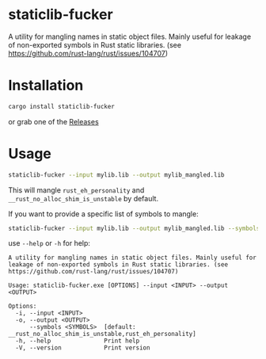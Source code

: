 # staticlib-fucker

A utility for mangling names in static object files. Mainly useful for leakage of non-exported symbols in Rust static libraries. (see https://github.com/rust-lang/rust/issues/104707)

# Installation

```bash
cargo install staticlib-fucker
```

or grab one of the [Releases](https://github.com/zeozeozeo/staticlib-fucker/releases)

# Usage

```bash
staticlib-fucker --input mylib.lib --output mylib_mangled.lib
```

This will mangle `rust_eh_personality` and `__rust_no_alloc_shim_is_unstable` by default.

If you want to provide a specific list of symbols to mangle:

```bash
staticlib-fucker --input mylib.lib --output mylib_mangled.lib --symbols mysym_1,mysym_2,mysym_3
```

use `--help` or `-h` for help:

```
A utility for mangling names in static object files. Mainly useful for leakage of non-exported symbols in Rust static libraries. (see https://github.com/rust-lang/rust/issues/104707)

Usage: staticlib-fucker.exe [OPTIONS] --input <INPUT> --output <OUTPUT>

Options:
  -i, --input <INPUT>
  -o, --output <OUTPUT>
      --symbols <SYMBOLS>  [default: __rust_no_alloc_shim_is_unstable,rust_eh_personality]
  -h, --help               Print help
  -V, --version            Print version
```
